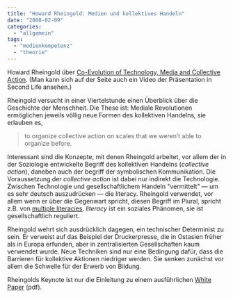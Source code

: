 ```yaml
---
title: "Howard Rheingold: Medien und kollektives Handeln"
date: "2008-02-09"
categories: 
  - "allgemein"
tags: 
  - "medienkompetenz"
  - "theorie"
---
```


Howard Rheingold über [Co-Evolution of Technology, Media and Collective Action](http://wp.nmc.org/coevolution/ "Co-Evolution of Technology, Media and Collective Action"). (Man kann sich auf der Seite auch ein Video der Präsentation in Second Life ansehen.)

Rheingold versucht in einer Viertelstunde einen Überblick über die Geschichte der Menschheit. Die These ist: Mediale Revolutionen ermöglichen jeweils völlig neue Formen des kollektiven Handelns, sie erlauben es,

> to organize collective action on scales that we weren’t able to organize before.

Interessant sind die Konzepte, mit denen Rheingold arbeitet, vor allem der in der Soziologie entwickelte Begriff des kollektiven Handelns (_collective action_), daneben auch der begriff der symbolischen Kommunikation. Die Voraussetzung der _collective action_ ist dabei nur indirekt die Technologie. Zwischen Technologie und gesellschaftlichem Handeln "vermittelt" — um es sehr deutsch auszudrücken — die literacy. Rheingold verwendet, vor allem wenn er über die Gegenwart spricht, diesen Begriff im Plural, spricht z.B. von [multiple literacies](http://wp.nmc.org/coevolution/section/age-of-network-technology/ "multiple literacies"). _literacy_ ist ein soziales Phänomen, sie ist gesellschaftlich reguliert.

Rheingold wehrt sich ausdrücklich dagegen, ein technischer Determinist zu sein. Er verweist auf das Beispiel der Druckerpresse, die in Ostasien früher als in Europa erfunden, aber in zentralisierten Gesellschaften kaum verwendet wurde. Neue Techniken sind nur eine Bedingung dafür, dass die Barrieren für kollektive Aktionen niedriger werden. Sie senken zunächst vor allem die Schwelle für der Erwerb von Bildung.

Rheingolds Keynote ist nur die Einleitung zu einem ausführlichen [White Paper](http://web.nmc.org/communication/) (pdf).
